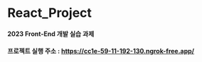 ﻿# React_Project

#### 2023 Front-End 개발 실습 과제
#### 프로젝트 실행 주소 :   https://cc1e-59-11-192-130.ngrok-free.app/
